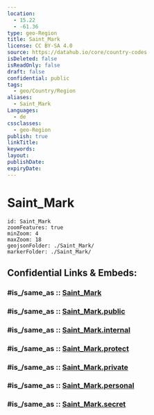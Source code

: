 ```yaml
---
location:
  - 15.22
  - -61.36
type: geo-Region
title: Saint_Mark
license: CC BY-SA 4.0
source: https://datahub.io/core/country-codes
isDeleted: false
isReadOnly: false
draft: false
confidential: public
tags:
  - geo/Country/Region
aliases:
  - Saint_Mark
Languages:
  - de
cssclasses:
  - geo-Region
publish: true
linkTitle:
keywords:
layout:
publishDate:
expiryDate:
---
```


# Saint_Mark

```leaflet
id: Saint_Mark
zoomFeatures: true 
minZoom: 4 
maxZoom: 18
geojsonFolder: ./Saint_Mark/
markerFolder: ./Saint_Mark/
```


## Confidential Links & Embeds: 

### #is_/same_as :: [Saint_Mark](/_Standards/Earth/Continent/America~Caribbean/Dominica/parishes~Dominica/Saint_Mark.md) 

### #is_/same_as :: [Saint_Mark.public](/_public/Earth/Continent/America~Caribbean/Dominica/parishes~Dominica/Saint_Mark.public.md) 

### #is_/same_as :: [Saint_Mark.internal](/_internal/Earth/Continent/America~Caribbean/Dominica/parishes~Dominica/Saint_Mark.internal.md) 

### #is_/same_as :: [Saint_Mark.protect](/_protect/Earth/Continent/America~Caribbean/Dominica/parishes~Dominica/Saint_Mark.protect.md) 

### #is_/same_as :: [Saint_Mark.private](/_private/Earth/Continent/America~Caribbean/Dominica/parishes~Dominica/Saint_Mark.private.md) 

### #is_/same_as :: [Saint_Mark.personal](/_personal/Earth/Continent/America~Caribbean/Dominica/parishes~Dominica/Saint_Mark.personal.md) 

### #is_/same_as :: [Saint_Mark.secret](/_secret/Earth/Continent/America~Caribbean/Dominica/parishes~Dominica/Saint_Mark.secret.md)

